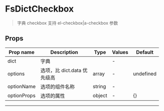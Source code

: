 # FsDictCheckbox

> 字典 checkbox
> 支持 el-checkbox|a-checkbox 参数

## Props

| Prop name   | Description                 | Type   | Values | Default   |
| ----------- | --------------------------- | ------ | ------ | --------- |
| dict        | 字典                        |        | -      |           |
| options     | 选项，比 dict.data 优先级高 | array  | -      | undefined |
| optionName  | 选项的组件名称              | string | -      |           |
| optionProps | 选项的属性                  | object | -      | {}        |

---
